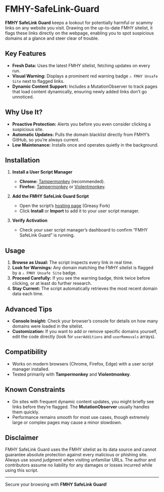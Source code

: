 # FMHY-SafeLink-Guard

**FMHY SafeLink Guard** keeps a lookout for potentially harmful or scammy links on any website you visit. Drawing on the up-to-date FMHY sitelist, it flags these links directly on the webpage, enabling you to spot suspicious domains at a glance and steer clear of trouble.

## Key Features

- **Fresh Data:** Uses the latest FMHY sitelist, fetching updates on every run.  
- **Visual Warning:** Displays a prominent red warning badge `⚠️ FMHY Unsafe Site` next to flagged links.  
- **Dynamic Content Support:** Includes a MutationObserver to track pages that load content dynamically, ensuring newly added links don’t go unnoticed.

## Why Use It?

- **Proactive Protection:** Alerts you before you even consider clicking a suspicious site.  
- **Automatic Updates:** Pulls the domain blacklist directly from FMHY’s GitHub, so you’re always current.  
- **Low Maintenance:** Installs once and operates quietly in the background.

## Installation

1. **Install a User Script Manager**  
   - **Chrome:** [Tampermonkey](https://chromewebstore.google.com/detail/tampermonkey/dhdgffkkebhmkfjojejmpbldmpobfkfo) (recommended).  
   - **Firefox:** [Tampermonkey](https://addons.mozilla.org/en-US/firefox/addon/tampermonkey/) or [Violentmonkey](https://addons.mozilla.org/en-US/firefox/addon/violentmonkey/).  

2. **Add the FMHY SafeLink Guard Script**  
   - Open the script’s [hosting page](https://greasyfork.org/en/scripts/528660-fmhy-safelink-guard) (Greasy Fork)  
   - Click **Install** or **Import** to add it to your user script manager.  

3. **Verify Activation**  
   - Check your user script manager’s dashboard to confirm “FMHY SafeLink Guard” is running.

## Usage

1. **Browse as Usual:** The script inspects every link in real time.  
2. **Look for Warnings:** Any domain matching the FMHY sitelist is flagged by a `⚠️ FMHY Unsafe Site` badge.  
3. **Proceed Carefully:** If you see the warning badge, think twice before clicking, or at least do further research.  
4. **Stay Current:** The script automatically retrieves the most recent domain data each time.

## Advanced Tips

- **Console Insight:** Check your browser’s console for details on how many domains were loaded in the sitelist.  
- **Customization:** If you want to add or remove specific domains yourself, edit the code directly (look for `userAdditions` and `userRemovals` arrays).

## Compatibility

- Works on modern browsers (Chrome, Firefox, Edge) with a user script manager installed.  
- Tested primarily with **Tampermonkey** and **Violentmonkey**.

## Known Constraints

- On sites with frequent dynamic content updates, you might briefly see links before they’re flagged. The **MutationObserver** usually handles them quickly.  
- Performance remains smooth for most use cases, though extremely large or complex pages may cause a minor slowdown.

## Disclaimer

FMHY SafeLink Guard uses the FMHY sitelist as its data source and cannot guarantee absolute protection against every malicious or phishing site. Always use sound judgment when visiting unfamiliar URLs. The author and contributors assume no liability for any damages or losses incurred while using this script.

---

Secure your browsing with **FMHY SafeLink Guard**!
